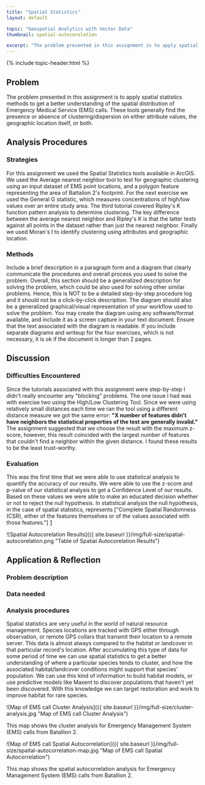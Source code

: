 ```yaml
---
title: "Spatial Statistics"
layout: default

topic: "Geospatial Analytics with Vector Data"
thumbnail: spatial-autocorelation

excerpt: "The problem presented in this assignment is to apply spatial statistics methods to get a better understanding of the spatial distribution of Emergency Medical Service (EMS) calls.  These tools generally find the presence or absence of clustering/dispersion on either attribute values, the geographic location itself, or both."
---
```


{% include topic-header.html %}

## Problem

The problem presented in this assignment is to apply spatial statistics methods to get a better understanding of the spatial distribution of Emergency Medical Service (EMS) calls.  These tools generally find the presence or absence of clustering/dispersion on either attribute values, the geographic location itself, or both.

## Analysis Procedures

### Strategies

For this assignment we used the Spatial Statistics tools available in ArcGIS.  We used the Average nearest neighbor tool to test for geographic clustering using an input dataset of EMS point locations, and a polygon feature representing the area of Battalion 2's footprint.  For the next exercise we used the General G statistic, which measures concentrations of high/low values over an entire study area.  The third tutorial covered Ripley's K function pattern analysis to determine clustering.  The key difference between the average nearest neighbor and Ripley's K is that the latter tests against all points in the dataset rather than just the nearest neighbor.  Finally we used Moran's I to identify clustering using attributes and geographic location.

### Methods 

Include a brief description in a paragraph form and a diagram that clearly communicate the procedures and overall process you used to solve the problem. Overall, this section should be a generalized description for solving the problem, which could be also used for solving other similar problems. Hence, this is NOT to be a detailed step-by-step procedure log and it should not be a click-by-click description. The diagram should also be a generalized graphical/visual representation of your workflow used to solve the problem. You may create the diagram using any software/format available, and include it as a screen capture in your text document. Ensure that the text associated with the diagram is readable. If you include separate diagrams and writeup for the four exercises, which is not necessary, it is ok if the document is longer than 2 pages.

## Discussion

### Difficulties Encountered

Since the tutorials associated with this assignment were step-by-step I didn't really encounter any "blocking" problems.  The one issue I had was with exercise two using the High/Low Clustering Tool.  Since we were using relatively small distances each time we ran the tool using a different distance measure we got the same error: **"X number of features didn't have neighbors the statistical properties of the test are generally invalid."**  The assignment suggested that we choose the result with the maximum z-score, however, this result coincided with the largest number of features that couldn't find a neighbor within the given distance.  I found these results to be the least trust-worthy.

### Evaluation

This was the first time that we were able to use statistical analysis to quantify the accuracy of our results.  We were able to use the z-score and p-value of our statistical analysis to get a Confidence Level of our results.  Based on these values we were able to make an educated decision whether or not to reject the null hypothesis.  In statistical analysis the null hypothesis, in the case of spatial statistics, represents ["Complete Spatial Randomness (CSR), either of the features themselves or of the values associated with those features."] [1]  

![Spatial Autocorelation Results]({{ site.baseurl }}/img/full-size/spatial-autocorelation.png "Table of Spatial Autocorelation Results")
  
## Application &amp; Reflection

### Problem description


### Data needed

### Analysis procedures


Spatial statistics are very useful in the world of natural resource management.  Species locations are tracked with GPS either through observation, or remote GPS collars that transmit their location to a remote server.  This data is almost always compared to the habitat or landcover in that particular record's location.  After accumulating this type of data for some period of time we can use spatial statistics to get a better understanding of where a particular species tends to cluster, and how the associated habitat/landcover conditions might support that species' population.  We can use this kind of information to build habitat models, or use predictive models like Maxent to discover populations that haven't yet been discovered.  With this knowledge we can target restoration and work to improve habitat for rare species.

![Map of EMS call Cluster Analysis]({{ site.baseurl }}/img/full-size/cluster-analysis.jpg "Map of EMS call Cluster Analysis")

This map shows the cluster analysis for Emergency Management System (EMS) calls from Batallion 2.

![Map of EMS call Spatial Autocorrelation]({{ site.baseurl }}/img/full-size/spaital-autocorrelation-map.jpg "Map of EMS call Spatial Autocorrelation")

This map shows the spatial autocorrelation analysis for Emergency Management System (EMS) calls from Batallion 2.

[1]: http://resources.arcgis.com/en/help/main/10.2/index.html#//005p00000006000000 "ArcGIS Resources: What is a z-score? What is a p-value?"
